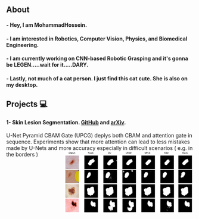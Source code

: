 ## About

#### - Hey, I am MohammadHossein.
#### - I am interested in Robotics, Computer Vision, Physics, and Biomedical Engineering.
#### - I am currently working on CNN-based Robotic Grasping and it's gonna be LEGEN.....wait for it.....DARY.
#### - Lastly, not much of a cat person. I just find this cat cute. She is also on my desktop.


## Projects 💻

#### 1- Skin Lesion Segmentation. [GitHub](https://github.com/pooya-mohammadi/unet-skin-cancer) and [arXiv](https://arxiv.org/abs/2210.16399).

U-Net Pyramid CBAM Gate (UPCG) deplys both CBAM and attention gate in sequence. Experiments show that more attention can lead to less mistakes made by U-Nets and more accuracy especially in difficult scenarios ( e.g. in the borders )<img style="float: right;" src="https://github.com/mhkoosheshi/mhkoosheshi/blob/main/exp.png" width="350"/>
